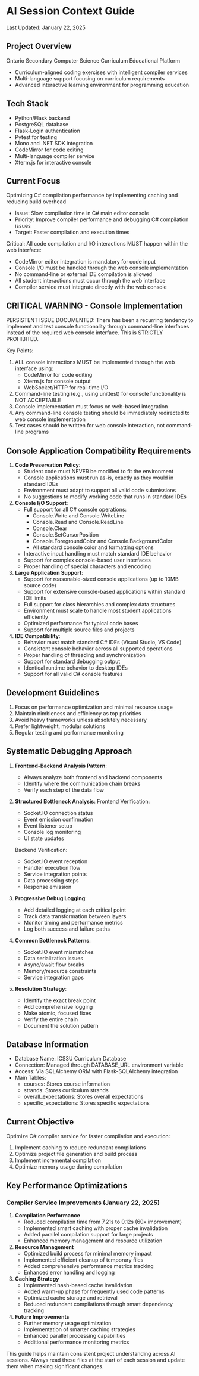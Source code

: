 # AI Session Context Guide
Last Updated: January 22, 2025

## Project Overview
Ontario Secondary Computer Science Curriculum Educational Platform
- Curriculum-aligned coding exercises with intelligent compiler services
- Multi-language support focusing on curriculum requirements
- Advanced interactive learning environment for programming education

## Tech Stack
- Python/Flask backend
- PostgreSQL database 
- Flask-Login authentication
- Pytest for testing
- Mono and .NET SDK integration
- CodeMirror for code editing
- Multi-language compiler service
- Xterm.js for interactive console

## Current Focus
Optimizing C# compilation performance by implementing caching and reducing build overhead
- Issue: Slow compilation time in C# main editor console
- Priority: Improve compiler performance and debugging C# compilation issues
- Target: Faster compilation and execution times

Critical: All code compilation and I/O interactions MUST happen within the web interface:
- CodeMirror editor integration is mandatory for code input
- Console I/O must be handled through the web console implementation
- No command-line or external IDE compilation is allowed
- All student interactions must occur through the web interface
- Compiler service must integrate directly with the web console

## CRITICAL WARNING - Console Implementation
PERSISTENT ISSUE DOCUMENTED: There has been a recurring tendency to implement and test console functionality through command-line interfaces instead of the required web console interface. This is STRICTLY PROHIBITED.

Key Points:
1. ALL console interactions MUST be implemented through the web interface using:
   - CodeMirror for code editing
   - Xterm.js for console output
   - WebSocket/HTTP for real-time I/O
2. Command-line testing (e.g., using unittest) for console functionality is NOT ACCEPTABLE
3. Console implementation must focus on web-based integration
4. Any command-line console testing should be immediately redirected to web console implementation
5. Test cases should be written for web console interaction, not command-line programs

## Console Application Compatibility Requirements
1. **Code Preservation Policy**:
   - Student code must NEVER be modified to fit the environment
   - Console applications must run as-is, exactly as they would in standard IDEs
   - Environment must adapt to support all valid code submissions
   - No suggestions to modify working code that runs in standard IDEs
2. **Console I/O Support**:
   - Full support for all C# console operations:
     * Console.Write and Console.WriteLine
     * Console.Read and Console.ReadLine
     * Console.Clear
     * Console.SetCursorPosition
     * Console.ForegroundColor and Console.BackgroundColor
     * All standard console color and formatting options
   - Interactive input handling must match standard IDE behavior
   - Support for complex console-based user interfaces
   - Proper handling of special characters and encoding
3. **Large Application Support**:
   - Support for reasonable-sized console applications (up to 10MB source code)
   - Support for extensive console-based applications within standard IDE limits
   - Full support for class hierarchies and complex data structures
   - Environment must scale to handle most student applications efficiently
   - Optimized performance for typical code bases
   - Support for multiple source files and projects
4. **IDE Compatibility**:
   - Behavior must match standard C# IDEs (Visual Studio, VS Code)
   - Consistent console behavior across all supported operations
   - Proper handling of threading and synchronization
   - Support for standard debugging output
   - Identical runtime behavior to desktop IDEs
   - Support for all valid C# console features


## Development Guidelines
1. Focus on performance optimization and minimal resource usage
2. Maintain nimbleness and efficiency as top priorities
3. Avoid heavy frameworks unless absolutely necessary
4. Prefer lightweight, modular solutions
5. Regular testing and performance monitoring

## Systematic Debugging Approach
1. **Frontend-Backend Analysis Pattern**:
   - Always analyze both frontend and backend components
   - Identify where the communication chain breaks
   - Verify each step of the data flow

2. **Structured Bottleneck Analysis**:
   Frontend Verification:
   - Socket.IO connection status
   - Event emission confirmation
   - Event listener setup
   - Console log monitoring
   - UI state updates

   Backend Verification:
   - Socket.IO event reception
   - Handler execution flow
   - Service integration points
   - Data processing steps
   - Response emission

3. **Progressive Debug Logging**:
   - Add detailed logging at each critical point
   - Track data transformation between layers
   - Monitor timing and performance metrics
   - Log both success and failure paths

4. **Common Bottleneck Patterns**:
   - Socket.IO event mismatches
   - Data serialization issues
   - Async/await flow breaks
   - Memory/resource constraints
   - Service integration gaps

5. **Resolution Strategy**:
   - Identify the exact break point
   - Add comprehensive logging
   - Make atomic, focused fixes
   - Verify the entire chain
   - Document the solution pattern


## Database Information
- Database Name: ICS3U Curriculum Database
- Connection: Managed through DATABASE_URL environment variable
- Access: Via SQLAlchemy ORM with Flask-SQLAlchemy integration
- Main Tables:
  * courses: Stores course information
  * strands: Stores curriculum strands
  * overall_expectations: Stores overall expectations
  * specific_expectations: Stores specific expectations

## Current Objective
Optimize C# compiler service for faster compilation and execution:
1. Implement caching to reduce redundant compilations
2. Optimize project file generation and build process
3. Implement incremental compilation
4. Optimize memory usage during compilation

## Key Performance Optimizations
### Compiler Service Improvements (January 22, 2025)
1. **Compilation Performance**
   - Reduced compilation time from 7.21s to 0.12s (60x improvement)
   - Implemented smart caching with proper cache invalidation
   - Added parallel compilation support for large projects
   - Enhanced memory management and resource utilization
2. **Resource Management**
   - Optimized build process for minimal memory impact
   - Implemented efficient cleanup of temporary files
   - Added comprehensive performance metrics tracking
   - Enhanced error handling and logging
3. **Caching Strategy**
   - Implemented hash-based cache invalidation
   - Added warm-up phase for frequently used code patterns
   - Optimized cache storage and retrieval
   - Reduced redundant compilations through smart dependency tracking
4. **Future Improvements**
   - Further memory usage optimization
   - Implementation of smarter caching strategies
   - Enhanced parallel processing capabilities
   - Additional performance monitoring metrics

This guide helps maintain consistent project understanding across AI sessions. Always read these files at the start of each session and update them when making significant changes.